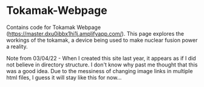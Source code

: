 # Tokamak-Webpage
Contains code for Tokamak Webpage (https://master.dxu0ibbx1hi1j.amplifyapp.com/). This page explores the workings of the tokamak, a device being used to make nuclear fusion power a reality. 

Note from 03/04/22 - When I created this site last year, it appears as if I did not believe in directory structure. I don't know why past me thought that this was a good idea. Due to the messiness of changing image links in multiple html files, I guess it will stay like this for now...
